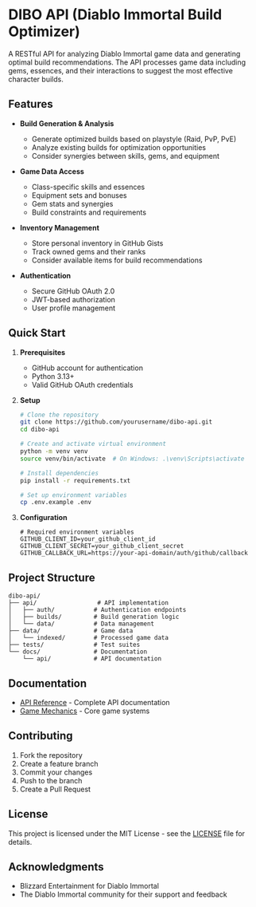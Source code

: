 # DIBO API (Diablo Immortal Build Optimizer)

A RESTful API for analyzing Diablo Immortal game data and generating optimal build recommendations. The API processes game data including gems, essences, and their interactions to suggest the most effective character builds.

## Features

- **Build Generation & Analysis**
  - Generate optimized builds based on playstyle (Raid, PvP, PvE)
  - Analyze existing builds for optimization opportunities
  - Consider synergies between skills, gems, and equipment

- **Game Data Access**
  - Class-specific skills and essences
  - Equipment sets and bonuses
  - Gem stats and synergies
  - Build constraints and requirements

- **Inventory Management**
  - Store personal inventory in GitHub Gists
  - Track owned gems and their ranks
  - Consider available items for build recommendations

- **Authentication**
  - Secure GitHub OAuth 2.0
  - JWT-based authorization
  - User profile management

## Quick Start

1. **Prerequisites**
   - GitHub account for authentication
   - Python 3.13+
   - Valid GitHub OAuth credentials

2. **Setup**
   ```bash
   # Clone the repository
   git clone https://github.com/yourusername/dibo-api.git
   cd dibo-api

   # Create and activate virtual environment
   python -m venv venv
   source venv/bin/activate  # On Windows: .\venv\Scripts\activate

   # Install dependencies
   pip install -r requirements.txt

   # Set up environment variables
   cp .env.example .env
   ```

3. **Configuration**
   ```env
   # Required environment variables
   GITHUB_CLIENT_ID=your_github_client_id
   GITHUB_CLIENT_SECRET=your_github_client_secret
   GITHUB_CALLBACK_URL=https://your-api-domain/auth/github/callback
   ```

## Project Structure

```
dibo-api/
├── api/                 # API implementation
│   ├── auth/           # Authentication endpoints
│   ├── builds/         # Build generation logic
│   └── data/           # Data management
├── data/               # Game data
│   └── indexed/        # Processed game data
├── tests/              # Test suites
└── docs/               # Documentation
    └── api/            # API documentation
```

## Documentation

- [API Reference](docs/api/v1.md) - Complete API documentation
- [Game Mechanics](docs/game/mechanics.md) - Core game systems

## Contributing

1. Fork the repository
2. Create a feature branch
3. Commit your changes
4. Push to the branch
5. Create a Pull Request

## License

This project is licensed under the MIT License - see the [LICENSE](LICENSE) file for details.

## Acknowledgments

- Blizzard Entertainment for Diablo Immortal
- The Diablo Immortal community for their support and feedback
